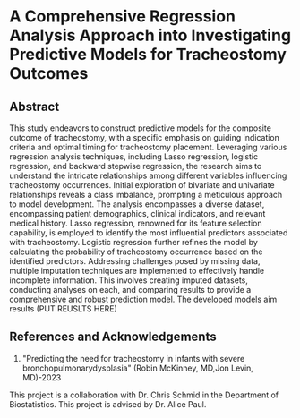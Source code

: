 # A Comprehensive Regression Analysis Approach into Investigating Predictive Models for Tracheostomy Outcomes

## Abstract
This study endeavors to construct predictive models for the composite outcome of tracheostomy, with a specific emphasis on guiding indication criteria and optimal timing for tracheostomy placement. Leveraging various regression analysis techniques, including Lasso regression, logistic regression, and backward stepwise regression, the research aims to understand the intricate relationships among different variables influencing tracheostomy occurrences. Initial exploration of bivariate and univariate relationships reveals a class imbalance, prompting a meticulous approach to model development. The analysis encompasses a diverse dataset, encompassing patient demographics, clinical indicators, and relevant medical history. Lasso regression, renowned for its feature selection capability, is employed to identify the most influential predictors associated with tracheostomy. Logistic regression further refines the model by calculating the probability of tracheostomy occurrence based on the identified predictors. Addressing challenges posed by missing data, multiple imputation techniques are implemented to effectively handle incomplete information. This involves creating imputed datasets, conducting analyses on each, and comparing results to provide a comprehensive and robust prediction model. The developed models aim results (PUT REUSLTS HERE)

## References and Acknowledgements
1. "Predicting the need for tracheostomy in infants with severe bronchopulmonarydysplasia" (Robin McKinney, MD,Jon Levin, MD)-2023

This project is a collaboration with Dr. Chris Schmid in the Department of Biostatistics. This project is advised by Dr. Alice Paul.

